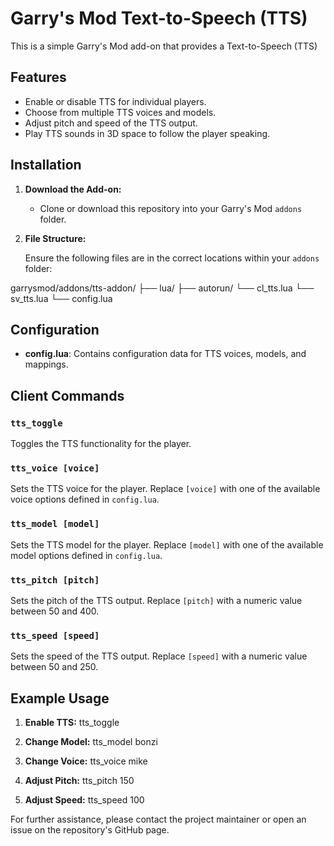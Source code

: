 # Garry's Mod Text-to-Speech (TTS)

This is a simple Garry's Mod add-on that provides a Text-to-Speech (TTS)

## Features

- Enable or disable TTS for individual players.
- Choose from multiple TTS voices and models.
- Adjust pitch and speed of the TTS output.
- Play TTS sounds in 3D space to follow the player speaking.

## Installation

1. **Download the Add-on:**

   - Clone or download this repository into your Garry's Mod `addons` folder.

2. **File Structure:**

   Ensure the following files are in the correct locations within your `addons` folder:

garrysmod/addons/tts-addon/ ├── lua/ ├── autorun/ └── cl_tts.lua └── sv_tts.lua └── config.lua


## Configuration

- **config.lua**: Contains configuration data for TTS voices, models, and mappings.

## Client Commands

### `tts_toggle`
Toggles the TTS functionality for the player.

### `tts_voice [voice]`
Sets the TTS voice for the player. Replace `[voice]` with one of the available voice options defined in `config.lua`.

### `tts_model [model]`
Sets the TTS model for the player. Replace `[model]` with one of the available model options defined in `config.lua`.

### `tts_pitch [pitch]`
Sets the pitch of the TTS output. Replace `[pitch]` with a numeric value between 50 and 400.

### `tts_speed [speed]`
Sets the speed of the TTS output. Replace `[speed]` with a numeric value between 50 and 250.

## Example Usage

1. **Enable TTS:**
tts_toggle

2. **Change Model:**
tts_model bonzi

3. **Change Voice:**
tts_voice mike

4. **Adjust Pitch:**
tts_pitch 150

5. **Adjust Speed:**
tts_speed 100

For further assistance, please contact the project maintainer or open an issue on the repository's GitHub page.
